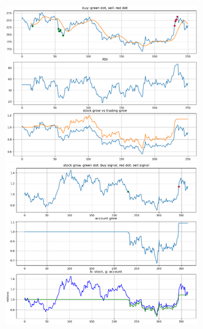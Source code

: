 <img src="trading_bot_algorithmic.png" width="800">
<img src="trading_bot_machine_learning.png" width="800">